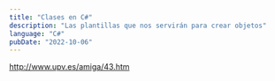 ```yaml
---
title: "Clases en C#"
description: "Las plantillas que nos servirán para crear objetos"
language: "C#"
pubDate: "2022-10-06"
---
```


http://www.upv.es/amiga/43.htm